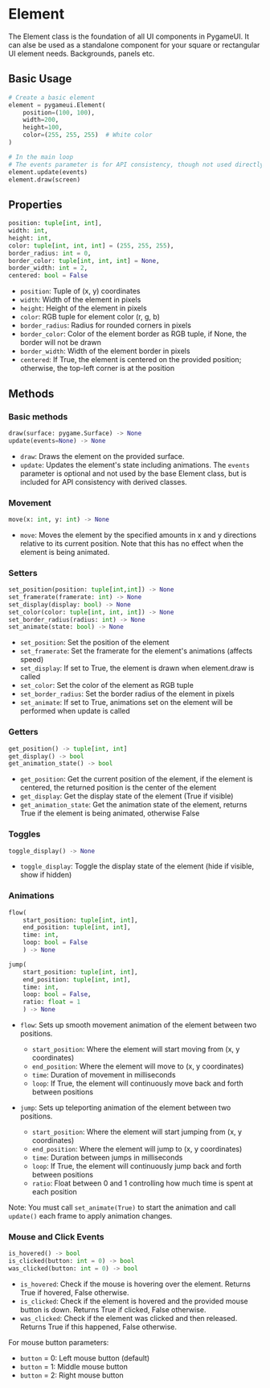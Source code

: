 # Element

The Element class is the foundation of all UI components in PygameUI. It can alse be used as a standalone component for your square or rectangular UI element needs. Backgrounds, panels etc.

## Basic Usage

```python
# Create a basic element
element = pygameui.Element(
    position=(100, 100),
    width=200,
    height=100,
    color=(255, 255, 255)  # White color
)

# In the main loop
# The events parameter is for API consistency, though not used directly by Element
element.update(events)
element.draw(screen)
```

## Properties

```python
position: tuple[int, int],
width: int,
height: int,
color: tuple[int, int, int] = (255, 255, 255),
border_radius: int = 0,
border_color: tuple[int, int, int] = None,
border_width: int = 2,
centered: bool = False
```

- `position`: Tuple of (x, y) coordinates
- `width`: Width of the element in pixels
- `height`: Height of the element in pixels
- `color`: RGB tuple for element color (r, g, b)
- `border_radius`: Radius for rounded corners in pixels
- `border_color`: Color of the element border as RGB tuple, if None, the border will not be drawn
- `border_width`: Width of the element border in pixels
- `centered`: If True, the element is centered on the provided position; otherwise, the top-left corner is at the position

## Methods

### Basic methods

```python
draw(surface: pygame.Surface) -> None
update(events=None) -> None
```

- `draw`: Draws the element on the provided surface.
- `update`: Updates the element's state including animations. The `events` parameter is optional and not used by the base Element class, but is included for API consistency with derived classes.

### Movement

```python
move(x: int, y: int) -> None
```

- `move`: Moves the element by the specified amounts in x and y directions relative to its current position. Note that this has no effect when the element is being animated.

### Setters

```python
set_position(position: tuple[int,int]) -> None
set_framerate(framerate: int) -> None
set_display(display: bool) -> None
set_color(color: tuple[int, int, int]) -> None
set_border_radius(radius: int) -> None
set_animate(state: bool) -> None
```

- `set_position`: Set the position of the element
- `set_framerate`: Set the framerate for the element's animations (affects speed)
- `set_display`: If set to True, the element is drawn when element.draw is called
- `set_color`: Set the color of the element as RGB tuple
- `set_border_radius`: Set the border radius of the element in pixels
- `set_animate`: If set to True, animations set on the element will be performed when update is called

### Getters

```python
get_position() -> tuple[int, int]
get_display() -> bool
get_animation_state() -> bool
```

- `get_position`: Get the current position of the element, if the element is centered, the returned position is the center of the element
- `get_display`: Get the display state of the element (True if visible)
- `get_animation_state`: Get the animation state of the element, returns True if the element is being animated, otherwise False

### Toggles

```python
toggle_display() -> None
```

- `toggle_display`: Toggle the display state of the element (hide if visible, show if hidden)

### Animations

```python
flow(
    start_position: tuple[int, int],
    end_position: tuple[int, int],
    time: int,
    loop: bool = False
    ) -> None

jump(
    start_position: tuple[int, int],
    end_position: tuple[int, int],
    time: int,
    loop: bool = False,
    ratio: float = 1
    ) -> None
```

- `flow`: Sets up smooth movement animation of the element between two positions.
  - `start_position`: Where the element will start moving from (x, y coordinates)
  - `end_position`: Where the element will move to (x, y coordinates)
  - `time`: Duration of movement in milliseconds
  - `loop`: If True, the element will continuously move back and forth between positions

- `jump`: Sets up teleporting animation of the element between two positions.
  - `start_position`: Where the element will start jumping from (x, y coordinates)
  - `end_position`: Where the element will jump to (x, y coordinates)
  - `time`: Duration between jumps in milliseconds
  - `loop`: If True, the element will continuously jump back and forth between positions
  - `ratio`: Float between 0 and 1 controlling how much time is spent at each position

Note: You must call `set_animate(True)` to start the animation and call `update()` each frame to apply animation changes.

### Mouse and Click Events

```python
is_hovered() -> bool
is_clicked(button: int = 0) -> bool
was_clicked(button: int = 0) -> bool
```

- `is_hovered`: Check if the mouse is hovering over the element. Returns True if hovered, False otherwise.
- `is_clicked`: Check if the element is hovered and the provided mouse button is down. Returns True if clicked, False otherwise.
- `was_clicked`: Check if the element was clicked and then released. Returns True if this happened, False otherwise.

For mouse button parameters:
- `button` = 0: Left mouse button (default)
- `button` = 1: Middle mouse button
- `button` = 2: Right mouse button
